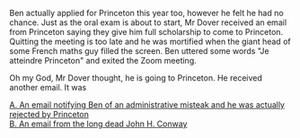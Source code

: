 Ben actually applied for Princeton this year too, however he felt he had no chance. Just as the oral exam is about to start, Mr Dover received an email from Princeton saying they give him full scholarship to come to Princeton. Quitting the meeting is too late and he was mortified when the giant head of some French maths guy filled the screen. Ben uttered some words "Je atteindre Princeton" and exited the Zoom meeting.

Oh my God, Mr Dover thought, he is going to Princeton. He received another email. It was

[A. An email notifying Ben of an administrative misteak and he was actually rejected by Princeton](princetonreject.md) \
[B. An email from the long dead John H. Conway](conway.md)